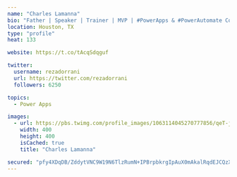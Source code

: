 ```yaml
---
name: "Charles Lamanna"
bio: "Father | Speaker | Trainer | MVP | #PowerApps & #PowerAutomate Community Super User | YouTuber Right-pointing triangle http://youtube.com/c/rezadorrani | Learn - Share - Clockwise rightwards and leftwards open circle arrows"
location: Houston, TX
type: "profile"
heat: 133

website: https://t.co/tAcqSdqguf

twitter:
  username: rezadorrani
  url: https://twitter.com/rezadorrani
  followers: 6250

topics:
  - Power Apps

images:
  - url: https://pbs.twimg.com/profile_images/1063114045270777856/qeT-jpWr_400x400.jpg
    width: 400
    height: 400
    isCached: true
    title: "Charles Lamanna"

secured: "pfy4XDqDB/ZddytVNC9W19N6TlzRumN+IPBrpbkrgIpAuX0mAkalRqdEJCQzX9yOQMdVweQtSXUruqYhLMBUAoyHgdvQIZunGC2CCBUylxSXNAaOeZzpjza4wyOyy6AyEt/axovf/OS4RQOYoHy7u8xNAjWr8dFk1DJ+8EjPZZlT3Jn/QiPn/JYlMTnjV8MF5pCjOpYv7nlh67q2WbZPUqEF/Qw8eG9Z6js660UoX9MV39Fbpo7MEBoyuwgKdkfyoY1JqpVRnCuySFhWxVg8YU3tBM8EtDLYxyELfuMh8XxI1Ro30F4wg/r3xpRTmVhN56b5rTrtuKkOfLZ7+6K9CvHwszt+6vkZnRk52M3henzCjDASgFLbL+dk+dERDPqWu6DyABlZGtAFiy4RU4zf6ftNPa1q9ZW1OCz65wb8b8w=;s/Mr8dbPfdgfTwRq4xtAsw=="
---
```


